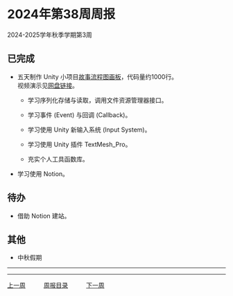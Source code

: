 # 2024年第38周周报

2024-2025学年秋季学期第3周

## 已完成

- 五天制作 Unity 小项目[故事流程图画板](https://github.com/Omnisch/visual-novel-flowchart)，代码量约1000行。  
  视频演示见[网盘链接](https://pan.baidu.com/s/1XWUV_a1LV-FALERUiGjD9A?pwd=kvw3)。

  - 学习序列化存储与读取，调用文件资源管理器接口。

  - 学习事件 (Event) 与回调 (Callback)。

  - 学习使用 Unity 新输入系统 (Input System)。

  - 学习使用 Unity 插件 TextMesh_Pro。

  - 充实个人工具函数库。

- 学习使用 Notion。

## 待办

- 借助 Notion 建站。

## 其他

- 中秋假期

---
---

[上一周](./202437.md)　　　[周报目录](./cjupau.md)　　　[下一周](./202439.md)
